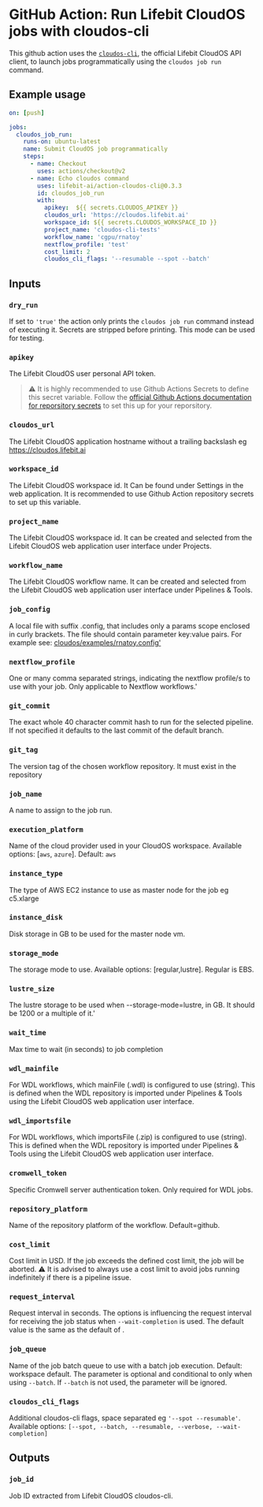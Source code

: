 # GitHub Action: Run Lifebit CloudOS jobs with cloudos-cli

This github action uses the [`cloudos-cli`](https://github.com/lifebit-ai/cloudos-cli), the official Lifebit CloudOS API client, to launch jobs programmatically using the `cloudos job run` command.

## Example usage

```yaml
on: [push]

jobs:
  cloudos_job_run:
    runs-on: ubuntu-latest
    name: Submit CloudOS job programmatically
    steps:
      - name: Checkout
        uses: actions/checkout@v2
      - name: Echo cloudos command
        uses: lifebit-ai/action-cloudos-cli@0.3.3
        id: cloudos_job_run
        with:
          apikey:  ${{ secrets.CLOUDOS_APIKEY }}
          cloudos_url: 'https://cloudos.lifebit.ai'
          workspace_id: ${{ secrets.CLOUDOS_WORKSPACE_ID }}
          project_name: 'cloudos-cli-tests'
          workflow_name: 'cgpu/rnatoy'
          nextflow_profile: 'test'
          cost_limit: 2
          cloudos_cli_flags: '--resumable --spot --batch'
```


## Inputs

### `dry_run`

If set to `'true'` the action only prints the `cloudos job run` command instead of executing it. Secrets are stripped before printing. This mode can be used for testing.

### `apikey`

The Lifebit CloudOS user personal API token.

> :warning: It is highly recommended to use Github Actions Secrets to define this secret variable. Follow the [official Github Actions documentation for reporsitory secrets](https://docs.github.com/en/actions/security-guides/encrypted-secrets#creating-encrypted-secrets-for-a-repository) to set this up for your reporsitory.


### `cloudos_url`

The Lifebit CloudOS application hostname without a trailing backslash eg https://cloudos.lifebit.ai

### `workspace_id`

The Lifebit CloudOS workspace id. It Can be found under Settings in the web application. It is recommended to use Github Action repository secrets to set up this variable.

### `project_name`

The Lifebit CloudOS workspace id. It can be created and selected from the Lifebit CloudOS web application user interface under Projects.

### `workflow_name`

The Lifebit CloudOS workflow name. It can be created and selected from the Lifebit CloudOS web application user interface under Pipelines & Tools.


### `job_config`

A local file with suffix .config, that includes only a params scope enclosed in curly brackets. The file should contain parameter key:value pairs. For example see: [cloudos/examples/rnatoy.config'](https://github.com/lifebit-ai/cloudos-cli/blob/dev/cloudos/examples/rnatoy.config')


### `nextflow_profile`

One or many comma separated strings, indicating the nextflow profile/s to use with your job. Only applicable to Nextflow workflows.'

### `git_commit`

The exact whole 40 character commit hash to run for the selected pipeline. If not specified it defaults to the last commit of the default branch.

### `git_tag`

The version tag of the chosen workflow repository. It must exist in the repository


### `job_name`

A name to assign to the job run.

### `execution_platform`

Name of the cloud provider used in your CloudOS workspace. Available options: [`aws`, `azure`]. Default: `aws`

### `instance_type`

The type of AWS EC2 instance to use as master node for the job eg c5.xlarge

### `instance_disk`

Disk storage in GB to be used for the master node vm.


### `storage_mode`

The storage mode to use. Available options: [regular,lustre]. Regular is EBS.

### `lustre_size`

The lustre storage to be used when --storage-mode=lustre, in GB. It should be 1200 or a multiple of it.'

### `wait_time`

Max time to wait (in seconds) to job completion

### `wdl_mainfile`

For WDL workflows, which mainFile (.wdl) is configured to use (string). This is defined when the WDL repository is imported under Pipelines & Tools using the Lifebit CloudOS web application user interface.

### `wdl_importsfile`

For WDL workflows, which importsFile (.zip) is configured to use (string). This is defined when the WDL repository is imported under Pipelines & Tools using the Lifebit CloudOS web application user interface.

### `cromwell_token`

Specific Cromwell server authentication token. Only required for WDL jobs.

### `repository_platform`

Name of the repository platform of the workflow. Default=github.

### `cost_limit`

Cost limit in USD. If the job exceeds the defined cost limit, the job will be aborted. :warning: It is advised to always use a cost limit to avoid jobs running indefinitely if there is a pipeline issue.
### `request_interval`

Request interval in seconds. The options is influencing the request interval for receiving the job status when `--wait-completion` is used. The default value is the same as the default of [](https://github.com/lifebit-ai/cloudos-cli).

### `job_queue`

Name of the job batch queue to use with a batch job execution. Default: workspace default. The parameter is optional and conditional to only when using `--batch`. If `--batch` is not used, the parameter will be ignored.

### `cloudos_cli_flags`

Additional cloudos-cli flags, space separated eg `'--spot --resumable'`. Available options: `[--spot, --batch, --resumable, --verbose, --wait-completion]`

## Outputs

### `job_id`

Job ID extracted from Lifebit CloudOS cloudos-cli.